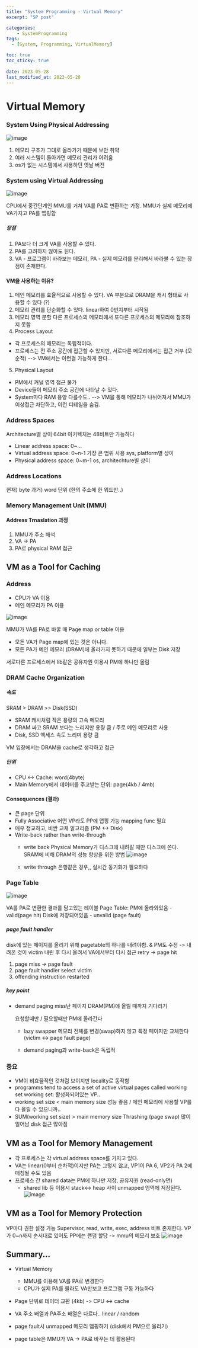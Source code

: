 ```yaml
---
title: "System Programming - Virtual Memory"
excerpt: "SP post"

categories:
    - SystemProgramming
tags:
  - [System, Programming, VirtualMemory]

toc: true
toc_sticky: true
 
date: 2023-05-28
last_modified_at: 2023-05-28
---
```

# Virtual Memory
### System Using Physical Addressing
![image](https://github.com/ssoxong/ssoxong.github.io/assets/112956015/fcdd99ff-8f33-4c92-a5b3-ba4c68c77df8)

1. 메모리 구조가 그대로 올라가기 때문에 보안 취약
2. 여러 시스템이 돌아가면 메모리 관리가 어려움
3. os가 없는 시스템에서 사용하던 옛날 버전

### System using Virtual Addressing
![image](https://github.com/ssoxong/ssoxong.github.io/assets/112956015/e45f58fd-c3ca-441c-af69-84ce32905bb0)

CPU에서 중간단계인 MMU를 거쳐 VA를 PA로 변환하는 가정.
MMU가 실제 메모리에 VA가지고 PA를 맵핑함

##### 장점
1. PA보다 더 크게 VA를 사용할 수 있다. 
2. PA를 고려하지 않아도 된다. 
3. VA - 프로그램이 바라보는 메모리, PA - 실제 메모리를 분리해서 바라볼 수 있는 장점이 존재한다.

#### VM을 사용하는 이유?
1. 메인 메모리를 효율적으로 사용할 수 있다. 
    VA 부분으로 DRAM을 캐시 형태로 사용할 수 있다 (?)
2. 메모리 관리를 단순화할 수 있다.
    linear하여 0번지부터 시작됨
3. 메모리 영역 분할
    다른 프로세스의 메모리에서 또다른 프로세스의 메모리에 참조하지 못함
4. Process Layout
- 각 프로세스의 메모리는 독립적이다.
- 프로세스는 전 주소 공간에 접근할 수 있지만, 서로다른 메모리에서는 접근 거부 (모순적)
--> VM에서는 이런걸 가능하게 한다...
5. Physical Layout
- PM에서 커널 영역 접근 불가
- Device들이 메모리 주소 공간에 나타날 수 있다.
-  System마다 RAM 용양 다를수도..
--> VM을 통해 메모리가 나뉘어져서 MMU가 이상접근 차단하고, 이런 디테일을 숨김.

### Address Spaces
Architecture별 상이
64bit 아키텍처는 48비트만 가능하다
- Linear address space: 0~...
- Virtual address space: 0~n-1
    가장 큰 범위 사용
    sys, platform별 상이
- Physical address space: 0~m-1
    os, architechture별 상이
 
### Address Locations
현재) byte 
과거) word 단위 (한의 주소에 한 워드만..)

### Memory Management Unit (MMU)
#### Address Trnaslation 과정
1. MMU가 주소 해석
2. VA -> PA
3. PA로 physical RAM 접근

## VM as a Tool for Caching
### Address
- CPU가 VA 이용
- 메인 메모리가 PA 이용  

![image](https://github.com/ssoxong/ssoxong.github.io/assets/112956015/b6f12765-a3e3-4614-8ba9-763ceec8e4ea)  

MMU가 VA를 PA로 바꿀 때 Page map or table 이용
- 모든 VA가 Page map에 있는 것은 아니다.
- 모든 PA가 메인 메모리 (DRAM)에 올라가지 못하기 때문에 일부는 Disk 저장

서로다른 프로세스에서 lib같은 공유자원 이용시 PM에 하나만 올림
    
### DRAM Cache Organization
##### 속도
SRAM > DRAM >> Disk(SSD)
- SRAM
    캐시처럼 작은 용량의 고속 메모리
- DRAM
    싸고 SRAM 보다는 느리지만 용량 큼 / 주로 메인 메모리로 사용
- Disk, SSD
    액세스 속도 느리며 용량 큼

VM 입장에서는 DRAM을 cache로 생각하고 접근

##### 단위
- CPU <-> Cache: word(4byte)
- Main Memory에서 데이터를 주고받는 단위: page(4kb / 4mb)

#### Consequences (결과)
- 큰 page 단위
-  Fully Associative
    어떤 VP라도 PP에 맵핑 가능
    mapping func 필요
- 매우 정교하고, 비싼 교체 알고리즘 (PM <-> Disk)
- Write-back rather than write-through
    - write back
        Physical Memory가 디스크에 내려갈 때만 디스크에 쓴다.
        SRAM에 비해 DRAM의 성능 향상을 위한 방법
        ![image](https://github.com/ssoxong/ssoxong.github.io/assets/112956015/457041fb-51db-420d-a63e-a0ce19e3f086)


    - write through
        은행같은 경우,, 실시간 동기화가 필요하다

### Page Table
![image](https://github.com/ssoxong/ssoxong.github.io/assets/112956015/b6b07dae-a6a5-4e59-89b9-2f21e5eb61fa)

VA를 PA로 변환한 결과를 담고있는 테이블
Page Table:
    PM에 올라와있음 - valid(page hit)
    Disk에 저장되어있음 - unvalid (page fault)

##### page fault handler
disk에 있는 페이지를 올리기 위해 pagetable의 하나를 내려야함. & PM도 수정
-> 내려온 것이 victim
내린 후 다시 올려서 VA에서부터 다시 접근 retry -> page hit

1. page miss -> page fault
2. page fault handler select victim
3. offending instruction restarted

##### key point
- demand paging
    miss난 페이지 DRAM(PM)에 올릴 때까지 기다리기

    요청할때만 / 필요할때만 PM에 올라간다

    - lazy swapper
        메모리 전체를 변경(swap)하지 않고 특정 페이지만 교체한다 (victim <-> page fault page)  

    
    - demand paging과 write-back은 독립적

### 중요
- VM이 비효율적인 것처럼 보이지만 locality로 동작함
- programms tend to access a set of active virtual pages called working set
    working set: 활성화되어있는 VP..
- working set size < main memory size
    성능 좋음 / 메인 메모리에 사용할 VP를 다 올릴 수 있으니까..
- SUM(working set size) > main memory size
    Thrashing (page swap) 많이 일어남
    disk 접근 많아짐

## VM as a Tool for Memory Management
- 각 프로세스는 각 virtual address space를 가지고 있다.
- VA는 linear(0부터 순차적)이지만 PA는 그렇지 않고, VP1이 PA 6, VP2가 PA 2에 매칭될 수도 있음
- 프로세스 간 shared data는 PM에 하나만 저장, 공유자원 (read-only면)
    - shared lib 등 이용시 stack<-> heap 사이 unmapped 영역에 저장된다.
    ![image](https://github.com/ssoxong/ssoxong.github.io/assets/112956015/e065a0b7-1d20-401d-9784-854aea0479ca)

## VM as a Tool for Memory Protection
VP마다 권한 설정 가능
Supervisor, read, write, exec, address 비트 존재한다.
VP가 0~n까지 순서대로 있어도 PP에는 랜덤 할당
-> mmu의 메모리 보호
![image](https://github.com/ssoxong/ssoxong.github.io/assets/112956015/c02403dd-19cb-464f-b5ab-a7623cbea22f)

## Summary...
- Virtual Memory
    - MMU를 이용해 VA를 PA로 변경한다
    - CPU가 실제 PA를 몰라도 VA만보고 프로그램 구동 가능하다

- Page 단위로 데이터 교환 (4kb) -> CPU <-> cache
- VA 주소 배열과 PA주소 배열은 다르다.. linear / random
- page fault시 unmapped 메모리 맵핑하기 (disk에서 PM으로 올리기)
- page table은 MMU가 VA -> PA로 바꾸는 데 활용된다


